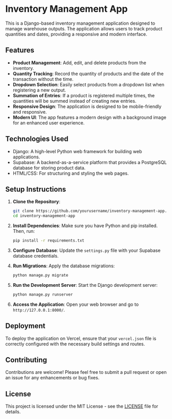 # Inventory Management App

This is a Django-based inventory management application designed to manage warehouse outputs. The application allows users to track product quantities and dates, providing a responsive and modern interface.

## Features

- **Product Management**: Add, edit, and delete products from the inventory.
- **Quantity Tracking**: Record the quantity of products and the date of the transaction without the time.
- **Dropdown Selection**: Easily select products from a dropdown list when registering a new output.
- **Summation of Entries**: If a product is registered multiple times, the quantities will be summed instead of creating new entries.
- **Responsive Design**: The application is designed to be mobile-friendly and responsive.
- **Modern UI**: The app features a modern design with a background image for an enhanced user experience.

## Technologies Used

- Django: A high-level Python web framework for building web applications.
- Supabase: A backend-as-a-service platform that provides a PostgreSQL database for storing product data.
- HTML/CSS: For structuring and styling the web pages.

## Setup Instructions

1. **Clone the Repository**:
   ```bash
   git clone https://github.com/yourusername/inventory-management-app.git
   cd inventory-management-app
   ```

2. **Install Dependencies**:
   Make sure you have Python and pip installed. Then, run:
   ```bash
   pip install -r requirements.txt
   ```

3. **Configure Database**:
   Update the `settings.py` file with your Supabase database credentials.

4. **Run Migrations**:
   Apply the database migrations:
   ```bash
   python manage.py migrate
   ```

5. **Run the Development Server**:
   Start the Django development server:
   ```bash
   python manage.py runserver
   ```

6. **Access the Application**:
   Open your web browser and go to `http://127.0.0.1:8000/`.

## Deployment

To deploy the application on Vercel, ensure that your `vercel.json` file is correctly configured with the necessary build settings and routes.

## Contributing

Contributions are welcome! Please feel free to submit a pull request or open an issue for any enhancements or bug fixes.

## License

This project is licensed under the MIT License - see the [LICENSE](LICENSE) file for details.